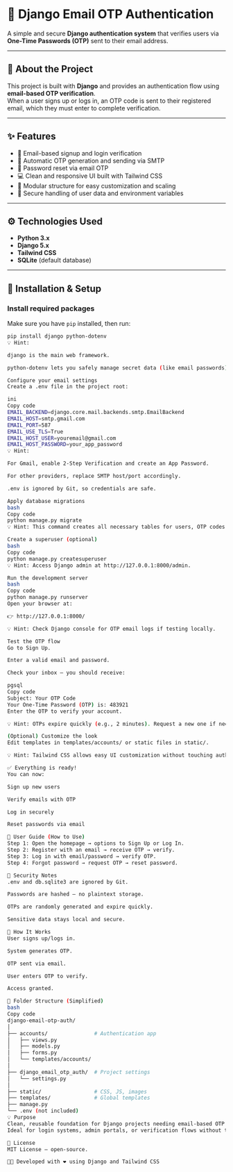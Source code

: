 # 📧 Django Email OTP Authentication

A simple and secure **Django authentication system** that verifies users via **One-Time Passwords (OTP)** sent to their email address.

---

## 🧩 About the Project

This project is built with **Django** and provides an authentication flow using **email-based OTP verification**.  
When a user signs up or logs in, an OTP code is sent to their registered email, which they must enter to complete verification.

---

## ✨ Features

- 🔐 Email-based signup and login verification  
- 📩 Automatic OTP generation and sending via SMTP  
- 🔁 Password reset via email OTP  
- 💻 Clean and responsive UI built with Tailwind CSS  
- 🧱 Modular structure for easy customization and scaling  
- 🧤 Secure handling of user data and environment variables  

---

## ⚙️ Technologies Used

- **Python 3.x**  
- **Django 5.x**  
- **Tailwind CSS**  
- **SQLite** (default database)  

---

## 🚀 Installation & Setup

### Install required packages

Make sure you have `pip` installed, then run:

```bash
pip install django python-dotenv
💡 Hint:

django is the main web framework.

python-dotenv lets you safely manage secret data (like email passwords) in a .env file.

Configure your email settings
Create a .env file in the project root:

ini
Copy code
EMAIL_BACKEND=django.core.mail.backends.smtp.EmailBackend
EMAIL_HOST=smtp.gmail.com
EMAIL_PORT=587
EMAIL_USE_TLS=True
EMAIL_HOST_USER=youremail@gmail.com
EMAIL_HOST_PASSWORD=your_app_password
💡 Hint:

For Gmail, enable 2-Step Verification and create an App Password.

For other providers, replace SMTP host/port accordingly.

.env is ignored by Git, so credentials are safe.

Apply database migrations
bash
Copy code
python manage.py migrate
💡 Hint: This command creates all necessary tables for users, OTP codes, and sessions.

Create a superuser (optional)
bash
Copy code
python manage.py createsuperuser
💡 Hint: Access Django admin at http://127.0.0.1:8000/admin.

Run the development server
bash
Copy code
python manage.py runserver
Open your browser at:

👉 http://127.0.0.1:8000/

💡 Hint: Check Django console for OTP email logs if testing locally.

Test the OTP flow
Go to Sign Up.

Enter a valid email and password.

Check your inbox — you should receive:

pgsql
Copy code
Subject: Your OTP Code
Your One-Time Password (OTP) is: 483921
Enter the OTP to verify your account.

💡 Hint: OTPs expire quickly (e.g., 2 minutes). Request a new one if needed.

(Optional) Customize the look
Edit templates in templates/accounts/ or static files in static/.

💡 Hint: Tailwind CSS allows easy UI customization without touching authentication logic.

✅ Everything is ready!
You can now:

Sign up new users

Verify emails with OTP

Log in securely

Reset passwords via email

🧭 User Guide (How to Use)
Step 1: Open the homepage → options to Sign Up or Log In.
Step 2: Register with an email → receive OTP → verify.
Step 3: Log in with email/password → verify OTP.
Step 4: Forgot password → request OTP → reset password.

🧤 Security Notes
.env and db.sqlite3 are ignored by Git.

Passwords are hashed — no plaintext storage.

OTPs are randomly generated and expire quickly.

Sensitive data stays local and secure.

🧠 How It Works
User signs up/logs in.

System generates OTP.

OTP sent via email.

User enters OTP to verify.

Access granted.

🧩 Folder Structure (Simplified)
bash
Copy code
django-email-otp-auth/
│
├── accounts/               # Authentication app
│   ├── views.py
│   ├── models.py
│   ├── forms.py
│   └── templates/accounts/
│
├── django_email_otp_auth/  # Project settings
│   └── settings.py
│
├── static/                 # CSS, JS, images
├── templates/              # Global templates
├── manage.py
└── .env (not included)
💡 Purpose
Clean, reusable foundation for Django projects needing email-based OTP authentication.
Ideal for login systems, admin portals, or verification flows without third-party APIs.

🧾 License
MIT License — open-source.

👨‍💻 Developed with ❤️ using Django and Tailwind CSS
